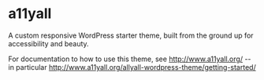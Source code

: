 a11yall
=======

A custom responsive WordPress starter theme, built from the ground up for accessibility and beauty.

For documentation to how to use this theme, see http://www.a11yall.org/ -- in particular http://www.a11yall.org/allyall-wordpress-theme/getting-started/
